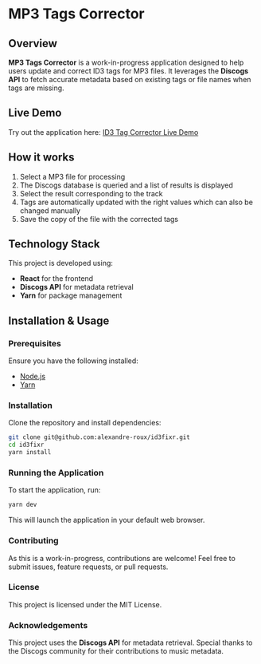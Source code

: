 # MP3 Tags Corrector

## Overview

**MP3 Tags Corrector** is a work-in-progress application designed to help users update and correct ID3 tags for MP3
files. It leverages the **Discogs API** to fetch accurate metadata based on existing tags or file names when tags are
missing.

## Live Demo

Try out the application here: [ID3 Tag Corrector Live Demo](https://id3fxr.netlify.app/)

## How it works

1. Select a MP3 file for processing
2. The Discogs database is queried and a list of results is displayed
3. Select the result corresponding to the track
4. Tags are automatically updated with the right values which can also be changed manually
5. Save the copy of the file with the corrected tags

## Technology Stack

This project is developed using:

- **React** for the frontend
- **Discogs API** for metadata retrieval
- **Yarn** for package management

## Installation & Usage

### Prerequisites

Ensure you have the following installed:

- [Node.js](https://nodejs.org/)
- [Yarn](https://yarnpkg.com/)

### Installation

Clone the repository and install dependencies:

```bash
git clone git@github.com:alexandre-roux/id3fixr.git
cd id3fixr
yarn install
```

### Running the Application

To start the application, run:

```bash
yarn dev
```

This will launch the application in your default web browser.

### Contributing

As this is a work-in-progress, contributions are welcome! Feel free to submit issues, feature requests, or pull
requests.

### License

This project is licensed under the MIT License.

### Acknowledgements

This project uses the **Discogs API** for metadata retrieval. Special thanks to the Discogs community for their
contributions to music metadata.


